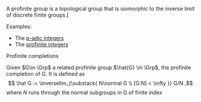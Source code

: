 A profinite group is a topological group that is isomorphic to the inverse limit of discrete finite groups.[

Examples:

- The [p-adic integers](p-adic%20integers.md) 
- The [profinite integers](profinite%20integers.md)

Profinite completions

Given $G\in \Grp$ a related profinite group $\hat{G} \in \Grp$, the profinite completion of G. It is defined as
$$
\hat G := \inverselim_{\substack{ N\normal G \\ [G:N] < \infty }} G/N
,$$ 
where $N$ runs through the normal subgroups in G of finite index